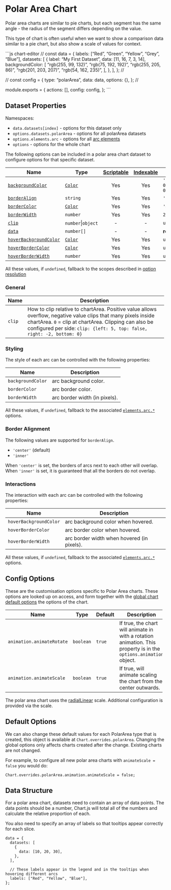 Polar Area Chart
================

Polar area charts are similar to pie charts, but each segment has the same angle - the radius of the segment differs depending on the value.

This type of chart is often useful when we want to show a comparison data similar to a pie chart, but also show a scale of values for context.

\`\`\`js chart-editor // const data = { labels: \[“Red”, “Green”, “Yellow”, “Grey”, “Blue”\], datasets: \[ { label: “My First Dataset”, data: \[11, 16, 7, 3, 14\], backgroundColor: \[ “rgb(255, 99, 132)”, “rgb(75, 192, 192)”, “rgb(255, 205, 86)”, “rgb(201, 203, 207)”, “rgb(54, 162, 235)”, \], }, \], }; //

// const config = { type: “polarArea”, data: data, options: {}, }; //

module.exports = { actions: \[\], config: config, }; \`\`\`

Dataset Properties
------------------

Namespaces:

-   `data.datasets[index]` - options for this dataset only
-   `options.datasets.polarArea` - options for all polarArea datasets
-   `options.elements.arc` - options for all [arc elements](../configuration/elements.md#arc-configuration)
-   `options` - options for the whole chart

The following options can be included in a polar area chart dataset to configure options for that specific dataset.

<table><thead><tr class="header"><th>Name</th><th>Type</th><th style="text-align: center;"><a href="../general/options.md#scriptable-options">Scriptable</a></th><th style="text-align: center;"><a href="../general/options.md#indexable-options">Indexable</a></th><th>Default</th></tr></thead><tbody><tr class="odd"><td><a href="#styling"><code>backgroundColor</code></a></td><td><a href="../general/colors.md"><code>Color</code></a></td><td style="text-align: center;">Yes</td><td style="text-align: center;">Yes</td><td><code>'rgba(0, 0, 0, 0.1)'</code></td></tr><tr class="even"><td><a href="#border-alignment"><code>borderAlign</code></a></td><td><code>string</code></td><td style="text-align: center;">Yes</td><td style="text-align: center;">Yes</td><td><code>'center'</code></td></tr><tr class="odd"><td><a href="#styling"><code>borderColor</code></a></td><td><a href="../general/colors.md"><code>Color</code></a></td><td style="text-align: center;">Yes</td><td style="text-align: center;">Yes</td><td><code>'#fff'</code></td></tr><tr class="even"><td><a href="#styling"><code>borderWidth</code></a></td><td><code>number</code></td><td style="text-align: center;">Yes</td><td style="text-align: center;">Yes</td><td><code>2</code></td></tr><tr class="odd"><td><a href="#general"><code>clip</code></a></td><td><code>number</code>|<code>object</code></td><td style="text-align: center;">-</td><td style="text-align: center;">-</td><td><code>undefined</code></td></tr><tr class="even"><td><a href="#data-structure"><code>data</code></a></td><td><code>number[]</code></td><td style="text-align: center;">-</td><td style="text-align: center;">-</td><td><strong>required</strong></td></tr><tr class="odd"><td><a href="#interations"><code>hoverBackgroundColor</code></a></td><td><a href="../general/colors.md"><code>Color</code></a></td><td style="text-align: center;">Yes</td><td style="text-align: center;">Yes</td><td><code>undefined</code></td></tr><tr class="even"><td><a href="#interactions"><code>hoverBorderColor</code></a></td><td><a href="../general/colors.md"><code>Color</code></a></td><td style="text-align: center;">Yes</td><td style="text-align: center;">Yes</td><td><code>undefined</code></td></tr><tr class="odd"><td><a href="#interactions"><code>hoverBorderWidth</code></a></td><td><code>number</code></td><td style="text-align: center;">Yes</td><td style="text-align: center;">Yes</td><td><code>undefined</code></td></tr></tbody></table>

All these values, if `undefined`, fallback to the scopes described in [option resolution](../general/options)

### General

<table style="width:99%;"><colgroup><col style="width: 2%" /><col style="width: 97%" /></colgroup><thead><tr class="header"><th>Name</th><th>Description</th></tr></thead><tbody><tr class="odd"><td><code>clip</code></td><td>How to clip relative to chartArea. Positive value allows overflow, negative value clips that many pixels inside chartArea. <code>0</code> = clip at chartArea. Clipping can also be configured per side: <code>clip: {left: 5, top: false, right: -2, bottom: 0}</code></td></tr></tbody></table>

### Styling

The style of each arc can be controlled with the following properties:

<table><thead><tr class="header"><th>Name</th><th>Description</th></tr></thead><tbody><tr class="odd"><td><code>backgroundColor</code></td><td>arc background color.</td></tr><tr class="even"><td><code>borderColor</code></td><td>arc border color.</td></tr><tr class="odd"><td><code>borderWidth</code></td><td>arc border width (in pixels).</td></tr></tbody></table>

All these values, if `undefined`, fallback to the associated [`elements.arc.*`](../configuration/elements.md#arc-configuration) options.

### Border Alignment

The following values are supported for `borderAlign`.

-   `'center'` (default)
-   `'inner'`

When `'center'` is set, the borders of arcs next to each other will overlap. When `'inner'` is set, it is guaranteed that all the borders do not overlap.

### Interactions

The interaction with each arc can be controlled with the following properties:

<table><thead><tr class="header"><th>Name</th><th>Description</th></tr></thead><tbody><tr class="odd"><td><code>hoverBackgroundColor</code></td><td>arc background color when hovered.</td></tr><tr class="even"><td><code>hoverBorderColor</code></td><td>arc border color when hovered.</td></tr><tr class="odd"><td><code>hoverBorderWidth</code></td><td>arc border width when hovered (in pixels).</td></tr></tbody></table>

All these values, if `undefined`, fallback to the associated [`elements.arc.*`](../configuration/elements.md#arc-configuration) options.

Config Options
--------------

These are the customisation options specific to Polar Area charts. These options are looked up on access, and form together with the [global chart default options](#default-options) the options of the chart.

<table style="width:98%;"><colgroup><col style="width: 16%" /><col style="width: 5%" /><col style="width: 4%" /><col style="width: 73%" /></colgroup><thead><tr class="header"><th>Name</th><th>Type</th><th>Default</th><th>Description</th></tr></thead><tbody><tr class="odd"><td><code>animation.animateRotate</code></td><td><code>boolean</code></td><td><code>true</code></td><td>If true, the chart will animate in with a rotation animation. This property is in the <code>options.animation</code> object.</td></tr><tr class="even"><td><code>animation.animateScale</code></td><td><code>boolean</code></td><td><code>true</code></td><td>If true, will animate scaling the chart from the center outwards.</td></tr></tbody></table>

The polar area chart uses the [radialLinear](../axes/radial/linear.md) scale. Additional configuration is provided via the scale.

Default Options
---------------

We can also change these default values for each PolarArea type that is created, this object is available at `Chart.overrides.polarArea`. Changing the global options only affects charts created after the change. Existing charts are not changed.

For example, to configure all new polar area charts with `animateScale = false` you would do:

    Chart.overrides.polarArea.animation.animateScale = false;

Data Structure
--------------

For a polar area chart, datasets need to contain an array of data points. The data points should be a number, Chart.js will total all of the numbers and calculate the relative proportion of each.

You also need to specify an array of labels so that tooltips appear correctly for each slice.

    data = {
      datasets: [
        {
          data: [10, 20, 30],
        },
      ],

      // These labels appear in the legend and in the tooltips when hovering different arcs
      labels: ["Red", "Yellow", "Blue"],
    };

